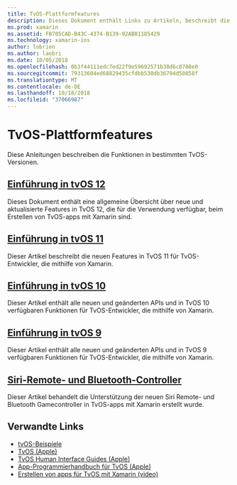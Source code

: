 ```yaml
---
title: TvOS-Plattformfeatures
description: Dieses Dokument enthält Links zu Artikeln, beschreibt die Funktionen in verschiedenen Versionen für TvOS. Auch verknüpft in ein Dokument, das die Siri Remote- und Bluetooth-Controller beschreibt.
ms.prod: xamarin
ms.assetid: FB705CAD-B43C-4374-B139-92AB81185429
ms.technology: xamarin-ios
author: lobrien
ms.author: laobri
ms.date: 10/05/2018
ms.openlocfilehash: 0b3f44111edc7ed22f9e59692571b38d6c8708e0
ms.sourcegitcommit: 79313604ed68829435cfdbb530db36794d50858f
ms.translationtype: MT
ms.contentlocale: de-DE
ms.lasthandoff: 10/18/2018
ms.locfileid: "37066987"
---
```

# <a name="tvos-platform-features"></a>TvOS-Plattformfeatures

Diese Anleitungen beschreiben die Funktionen in bestimmten TvOS-Versionen.

## <a name="introduction-to-tvos-12iostvosplatformintroduction-to-tvos12indexmd"></a>[Einführung in tvOS 12](~/ios/tvos/platform/introduction-to-tvos12/index.md)

Dieses Dokument enthält eine allgemeine Übersicht über neue und aktualisierte Features in TvOS 12, die für die Verwendung verfügbar, beim Erstellen von TvOS-apps mit Xamarin sind.

## <a name="introduction-to-tvos-11iostvosplatformintroduction-to-tvos11md"></a>[Einführung in tvOS 11](~/ios/tvos/platform/introduction-to-tvos11.md)

Dieser Artikel beschreibt die neuen Features in TvOS 11 für TvOS-Entwickler, die mithilfe von Xamarin.

## <a name="introduction-to-tvos-10iostvosplatformintroduction-to-tvos10indexmd"></a>[Einführung in tvOS 10](~/ios/tvos/platform/introduction-to-tvos10/index.md)

Dieser Artikel enthält alle neuen und geänderten APIs und in TvOS 10 verfügbaren Funktionen für TvOS-Entwickler, die mithilfe von Xamarin.

## <a name="introduction-to-tvos-9iostvosplatformtvos9md"></a>[Einführung in tvOS 9](~/ios/tvos/platform/tvos9.md)

Dieser Artikel enthält alle neuen und geänderten APIs und in TvOS 9 verfügbaren Funktionen für TvOS-Entwickler, die mithilfe von Xamarin.

## <a name="siri-remote-and-bluetooth-controllersiostvosplatformremote-bluetoothmd"></a>[Siri-Remote- und Bluetooth-Controller](~/ios/tvos/platform/remote-bluetooth.md)

Dieser Artikel behandelt die Unterstützung der neuen Siri Remote- und Bluetooth Gamecontroller in TvOS-apps mit Xamarin erstellt wurde.

## <a name="related-links"></a>Verwandte Links

- [tvOS-Beispiele](https://developer.xamarin.com/samples/tvos/all/)
- [TvOS (Apple)](https://developer.apple.com/tvos/)
- [TvOS Human Interface Guides (Apple)](https://developer.apple.com/tvos/human-interface-guidelines/)
- [App-Programmierhandbuch für TvOS (Apple)](https://developer.apple.com/library/prerelease/tvos/documentation/General/Conceptual/AppleTV_PG/)
- [Erstellen von apps für TvOS mit Xamarin (video)](https://university.xamarin.com/lightninglectures/tvos-with-xamarin)
